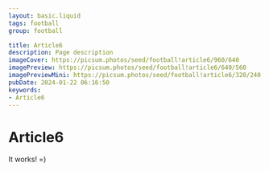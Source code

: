 ```yaml
---
layout: basic.liquid
tags: football
group: football

title: Article6
description: Page description
imageCover: https://picsum.photos/seed/football!article6/960/640
imagePreview: https://picsum.photos/seed/football!article6/640/560
imagePreviewMini: https://picsum.photos/seed/football!article6/320/240
pubDate: 2024-01-22 06:16:50
keywords:
- Article6
---
```


# Article6

It works! =)
